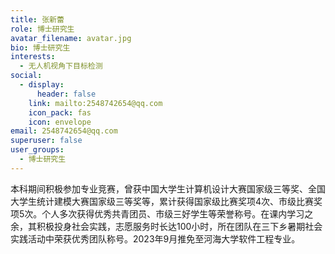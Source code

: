 ```yaml
---
title: 张新蕾
role: 博士研究生
avatar_filename: avatar.jpg
bio: 博士研究生
interests:
  - 无人机视角下目标检测
social:
  - display:
      header: false
    link: mailto:2548742654@qq.com
    icon_pack: fas
    icon: envelope
email: 2548742654@qq.com
superuser: false
user_groups:
  - 博士研究生
---
```

本科期间积极参加专业竞赛，曾获中国大学生计算机设计大赛国家级三等奖、全国大学生统计建模大赛国家级三等奖等，累计获得国家级比赛奖项4次、市级比赛奖项5次。个人多次获得优秀共青团员、市级三好学生等荣誉称号。在课内学习之余，其积极投身社会实践，志愿服务时长达100小时，所在团队在三下乡暑期社会实践活动中荣获优秀团队称号。2023年9月推免至河海大学软件工程专业。
